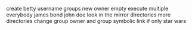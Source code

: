 create betty
username
groups
new owner
empty
execute
multiple
everybody
james bond
john doe
look in the mirror
directories
more directories
change group
owner and group
symbolic link
if only
star wars
